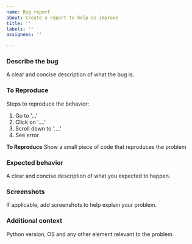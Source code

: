 ```yaml
---
name: Bug report
about: Create a report to help us improve
title: ''
labels: ''
assignees: ''

---
```


### **Describe the bug**
A clear and concise description of what the bug is.

### **To Reproduce**
Steps to reproduce the behavior:
1. Go to '...'
2. Click on '....'
3. Scroll down to '....'
4. See error

**To Reproduce**
Show a small piece of code that reproduces the problem

### **Expected behavior**
A clear and concise description of what you expected to happen.

### **Screenshots**
If applicable, add screenshots to help explain your problem.


### **Additional context**
Python version, OS and any other element relevant to the problem.
